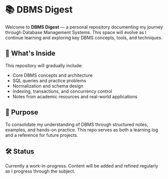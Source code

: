# 📚 DBMS Digest

Welcome to **DBMS Digest** — a personal repository documenting my journey through Database Management Systems. This space will evolve as I continue learning and exploring key DBMS concepts, tools, and techniques.

## 🚀 What's Inside

This repository will gradually include:
- Core DBMS concepts and architecture
- SQL queries and practice problems
- Normalization and schema design
- Indexing, transactions, and concurrency control
- Notes from academic resources and real-world applications

## 📌 Purpose

To consolidate my understanding of DBMS through structured notes, examples, and hands-on practice. This repo serves as both a learning log and a reference for future projects.

## 🛠️ Status

Currently a work-in-progress. Content will be added and refined regularly as I progress through the subject.
